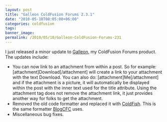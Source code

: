```yaml
---
layout: post
title: "Galleon ColdFusion Forums 2.3.1"
date: "2010-05-10T08:05:00+06:00"
categories: coldfusion 
tags: 
banner_image: 
permalink: /2010/05/10/Galleon-ColdFusion-Forums-231
---
```


I just released a minor update to <a href="http://galleon.riaforge.org">Galleon</a>, my ColdFusion Forums product. The updates include:

<ul>
<li>You can now link to an attachment from within a post. So for example: [attachment]Download[/attachment] will create a link to your attachment with the text Download. You can also do: [attachment]Me[/attachment] and if the attachment is a picture, it will automatically be displayed within the post with the inner text used for the title attribute. Using the attachment tag does not remove the attachment link, it just provides another way for folks to get the attachment.</li>
<li>Removed the old code formatter and replaced it with <a href="http://coldfish.riaforge.org">ColdFish</a>. This is the same formatter <a href="http://www.blogcfc.com">BlogCFC</a> uses.</li>
<li> Miscellaneous bug fixes.</li>
</ul>